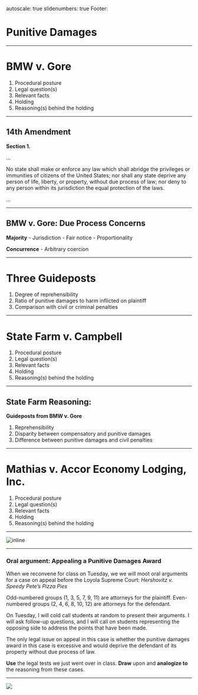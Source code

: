 autoscale: true
slidenumbers: true
Footer: 

# Punitive Damages

---

# BMW v. Gore

1. Procedural posture
2. Legal question(s)
3. Relevant facts
4. Holding
5. Reasoning(s) behind the holding

---

## 14th Amendment

**Section 1.**

…

No state shall make or enforce any law which shall abridge the privileges or immunities of citizens of the United States; nor shall any state deprive any person of life, liberty, or property, without due process of law; nor deny to any person within its jurisdiction the equal protection of the laws.

…

---

##  BMW v. Gore: Due Process Concerns

**Majority**
\- Jurisdiction
\- Fair notice
\- Proportionality

**Concurrence**
\- Arbitrary coercion

---

# Three Guideposts

1. Degree of reprehensibility
2. Ratio of punitive damages to harm inflicted on plaintiff
3. Comparison with civil or criminal penalties

---

# State Farm v. Campbell

1. Procedural posture
2. Legal question(s)
3. Relevant facts
4. Holding
5. Reasoning(s) behind the holding

---

## State Farm Reasoning:

**Guideposts from BMW v. Gore**

1. Reprehensibility
2. Disparity between compensatory and punitive damages
3. Difference between punitive damages and civil penalties

---

# Mathias v. Accor Economy Lodging, Inc.

1. Procedural posture
2. Legal question(s)
3. Relevant facts
4. Holding
5. Reasoning(s) behind the holding

---

![inline](images/court_map.png)

---

### Oral argument: Appealing a Punitive Damages Award

When we reconvene for class on Tuesday, we we will moot oral arguments for a case on appeal before the Loyola Supreme Court: _Hershovitz v. Speedy Pete’s Pizza Pies_

Odd-numbered groups (1, 3, 5, 7, 9, 11) are attorneys for the plaintiff.
Even-numbered groups (2, 4, 6, 8, 10, 12) are attorneys for the defendant.

On Tuesday, I will cold call students at random to present their arguments. I will ask follow-up questions, and I will call on students representing the opposing side to address the points that have been made.

The only legal issue on appeal in this case is whether the punitive damages award in this case is excessive and would deprive the defendant of its property without due process of law.

**Use** the legal tests we just went over in class.
**Draw** upon and **analogize to** the reasoning from these cases.

---

![](images/chart_flipped.jpg)
